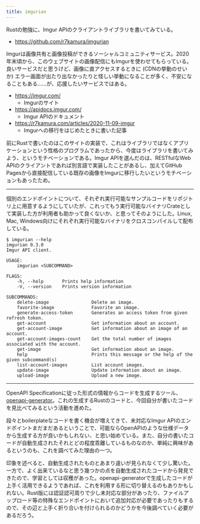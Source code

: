 ```yaml
---
title: imgurian
---
```


Rustの勉強に、Imgur APIのクライアントライブラリを書いてみている。

- <https://github.com/r7kamura/imgurian>

Imgurは画像共有と画像投稿ができるソーシャルコミュニティサービス。2020年末頃から、このウェブサイトの画像配信にもImgurを使わせてもらっている。良いサービスだと思うけど、画像に直アクセスするときに (CDNの挙動のせいか) エラー画面が出たり出なかったりと怪しい挙動になることが多く、不安になることもある……が、応援したいサービスではある。

- <https://imgur.com/>
    - Imgurのサイト
- <https://apidocs.imgur.com/>
    - Imgur APIのドキュメント
- <https://r7kamura.com/articles/2020-11-09-imgur>
    - Imgurへの移行をはじめたときに書いた記事

前にRustで書いたのはこのサイトの実装で、これはライブラリではなくアプリケーションという性格のプログラムであったから、今度はライブラリを書いてみよう、というモチベーションである。Imgur APIを選んだのは、RESTfulなWeb APIのクライアントであれば別言語で実装したことがあるし、加えてGitHub Pagesから直接配信している既存の画像をImgurに移行したいというモチベーションもあったため。

---

個別のエンドポイントについて、それぞれ実行可能なサンプルコードをリポジトリ上に用意するようにしていたが、これってもう実行可能なバイナリCrateとして実装した方が利用者も助かって良くないか、と思ってそのようにした。Linux, Mac, Windows向けにそれぞれ実行可能なバイナリをクロスコンパイルして配布している。

```console
$ imgurian --help
imgurian 0.3.0
Imgur API client.

USAGE:
    imgurian <SUBCOMMAND>

FLAGS:
    -h, --help       Prints help information
    -V, --version    Prints version information

SUBCOMMANDS:
    delete-image                Delete an image.
    favorite-image              Favorite an image.
    generate-access-token       Generates an access token from given refresh token.
    get-account                 Get information about an account.
    get-account-image           Get information about an image of an account.
    get-account-images-count    Get the total number of images associated with the account.
    get-image                   Get information about an image.
    help                        Prints this message or the help of the given subcommand(s)
    list-account-images         List account images.
    update-image                Update information about an image.
    upload-image                Upload a new image.
```

---

OpenAPI Specificationに従った形式の情報からコードを生成するツール、[openapi-generator](https://openapi-generator.tech/)。これの生成するRustのコードと、今回自分が書いたコードを見比べてみるという活動を進めた。

段々とboilerplateなコードを書く機会が増えてきて、未対応なImgur APIのエンドポイントまだまだあるということで、可能ならOpenAPIのような仕様データから生成する方が良いかもしれない、と思い始めている。また、自分の書いたコードが自動生成されたそれとどの程度乖離しているものなのか、単純に興味があるというのも、これを調べてみた理由の一つ。

印象を述べると、自動生成されたものとあまり違いが見られなくて少し驚いた。一方で、よく出来ているなと思う幾つかの点を自動生成されたコードから発見できたので、学習としては収穫があった。openapi-generatorで生成したコードが上手く活用できるようであれば、これを利用する形に切り替えるのもありかもしれない。Rust版には認証認可周りで少し未対応な部分があったり、ファイルアップロード等の特殊なエンドポイントにおいて追加対応が必要であったりもするので、その辺と上手く折り合いを付けられるのかどうかを今後調べていく必要があるだろう。
